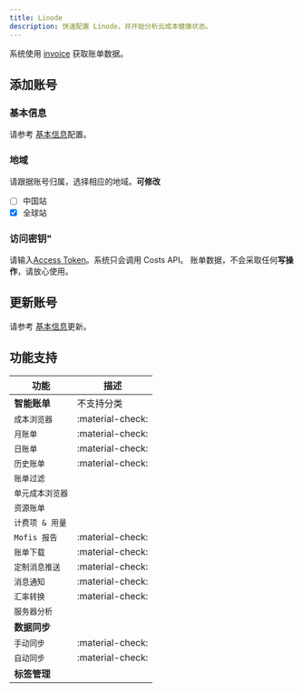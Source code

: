 ```yaml
---
title: Linode
description: 快速配置 Linode，并开始分析云成本健康状态。 
---
```


系统使用 [invoice](https://techdocs.akamai.com/linode-api/reference/get-invoices) 获取账单数据。

## 添加账号
### **基本信息**
请参考 [基本信息](basic.md)配置。

### **地域**
请跟据账号归属，选择相应的地域。**可修改**

- [ ] 中国站
- [x] 全球站

### **访问密钥"**
请输入[Access Token](https://techdocs.akamai.com/cloud-computing/docs/manage-personal-access-tokens)。系统只会调用 Costs API。
账单数据，不会采取任何**写操作**，请放心使用。

## 更新账号
请参考 [基本信息](basic.md)更新。

## 功能支持

| 功能         | 描述               |
|------------|------------------|
| **智能账单**   | 不支持分类            |
| `成本浏览器`    | :material-check: |
| `月账单`      | :material-check: |
| `日账单`      | :material-check: |
| `历史账单`     | :material-check: |
| `账单过滤`     |  |
| `单元成本浏览器`  |  |
| `资源账单`     |  |
| `计费项 & 用量` |  |
| `Mofis 报告` | :material-check: |
| `账单下载`     | :material-check: |
| `定制消息推送`   | :material-check: |
| `消息通知`     | :material-check: |
| `汇率转换`     | :material-check: |
| `服务器分析`    |  |
| **数据同步**   |                  |
| `手动同步`     | :material-check: |
| `自动同步`     | :material-check: |
| **标签管理**   |  |
